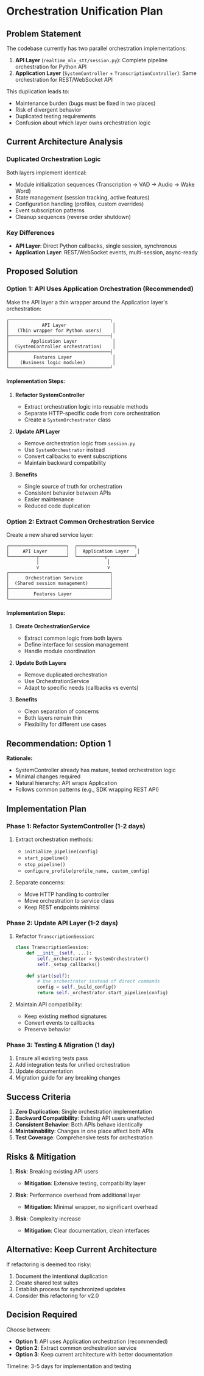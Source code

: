 # Orchestration Unification Plan

## Problem Statement

The codebase currently has two parallel orchestration implementations:
1. **API Layer** (`realtime_mlx_stt/session.py`): Complete pipeline orchestration for Python API
2. **Application Layer** (`SystemController` + `TranscriptionController`): Same orchestration for REST/WebSocket API

This duplication leads to:
- Maintenance burden (bugs must be fixed in two places)
- Risk of divergent behavior
- Duplicated testing requirements
- Confusion about which layer owns orchestration logic

## Current Architecture Analysis

### Duplicated Orchestration Logic
Both layers implement identical:
- Module initialization sequences (Transcription → VAD → Audio → Wake Word)
- State management (session tracking, active features)
- Configuration handling (profiles, custom overrides)
- Event subscription patterns
- Cleanup sequences (reverse order shutdown)

### Key Differences
- **API Layer**: Direct Python callbacks, single session, synchronous
- **Application Layer**: REST/WebSocket events, multi-session, async-ready

## Proposed Solution

### Option 1: API Uses Application Orchestration (Recommended)

Make the API layer a thin wrapper around the Application layer's orchestration:

```
┌─────────────────────────────────────┐
│            API Layer                 │
│   (Thin wrapper for Python users)    │
├─────────────────────────────────────┤
│        Application Layer             │
│  (SystemController orchestration)    │
├─────────────────────────────────────┤
│         Features Layer               │
│    (Business logic modules)          │
└─────────────────────────────────────┘
```

#### Implementation Steps:

1. **Refactor SystemController**
   - Extract orchestration logic into reusable methods
   - Separate HTTP-specific code from core orchestration
   - Create a `SystemOrchestrator` class

2. **Update API Layer**
   - Remove orchestration logic from `session.py`
   - Use `SystemOrchestrator` instead
   - Convert callbacks to event subscriptions
   - Maintain backward compatibility

3. **Benefits**
   - Single source of truth for orchestration
   - Consistent behavior between APIs
   - Easier maintenance
   - Reduced code duplication

### Option 2: Extract Common Orchestration Service

Create a new shared service layer:

```
┌─────────────────────┐  ┌─────────────────────┐
│     API Layer       │  │  Application Layer   │
└──────────┬──────────┘  └──────────┬──────────┘
           │                         │
           v                         v
┌─────────────────────────────────────┐
│      Orchestration Service          │
│  (Shared session management)        │
├─────────────────────────────────────┤
│         Features Layer              │
└─────────────────────────────────────┘
```

#### Implementation Steps:

1. **Create OrchestrationService**
   - Extract common logic from both layers
   - Define interface for session management
   - Handle module coordination

2. **Update Both Layers**
   - Remove duplicated orchestration
   - Use OrchestrationService
   - Adapt to specific needs (callbacks vs events)

3. **Benefits**
   - Clean separation of concerns
   - Both layers remain thin
   - Flexibility for different use cases

## Recommendation: Option 1

**Rationale:**
- SystemController already has mature, tested orchestration logic
- Minimal changes required
- Natural hierarchy: API wraps Application
- Follows common patterns (e.g., SDK wrapping REST API)

## Implementation Plan

### Phase 1: Refactor SystemController (1-2 days)
1. Extract orchestration methods:
   - `initialize_pipeline(config)`
   - `start_pipeline()`
   - `stop_pipeline()`
   - `configure_profile(profile_name, custom_config)`

2. Separate concerns:
   - Move HTTP handling to controller
   - Move orchestration to service class
   - Keep REST endpoints minimal

### Phase 2: Update API Layer (1-2 days)
1. Refactor `TranscriptionSession`:
   ```python
   class TranscriptionSession:
       def __init__(self, ...):
           self._orchestrator = SystemOrchestrator()
           self._setup_callbacks()
       
       def start(self):
           # Use orchestrator instead of direct commands
           config = self._build_config()
           return self._orchestrator.start_pipeline(config)
   ```

2. Maintain API compatibility:
   - Keep existing method signatures
   - Convert events to callbacks
   - Preserve behavior

### Phase 3: Testing & Migration (1 day)
1. Ensure all existing tests pass
2. Add integration tests for unified orchestration
3. Update documentation
4. Migration guide for any breaking changes

## Success Criteria

1. **Zero Duplication**: Single orchestration implementation
2. **Backward Compatibility**: Existing API users unaffected
3. **Consistent Behavior**: Both APIs behave identically
4. **Maintainability**: Changes in one place affect both APIs
5. **Test Coverage**: Comprehensive tests for orchestration

## Risks & Mitigation

1. **Risk**: Breaking existing API users
   - **Mitigation**: Extensive testing, compatibility layer

2. **Risk**: Performance overhead from additional layer
   - **Mitigation**: Minimal wrapper, no significant overhead

3. **Risk**: Complexity increase
   - **Mitigation**: Clear documentation, clean interfaces

## Alternative: Keep Current Architecture

If refactoring is deemed too risky:
1. Document the intentional duplication
2. Create shared test suites
3. Establish process for synchronized updates
4. Consider this refactoring for v2.0

## Decision Required

Choose between:
- **Option 1**: API uses Application orchestration (recommended)
- **Option 2**: Extract common orchestration service
- **Option 3**: Keep current architecture with better documentation

Timeline: 3-5 days for implementation and testing